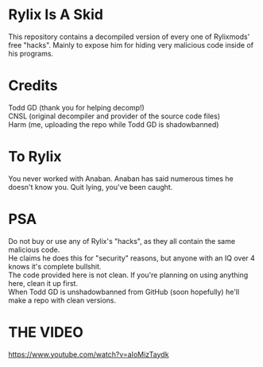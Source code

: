 # Rylix Is A Skid   
This repository contains a decompiled version of every one of Rylixmods' free "hacks". Mainly to expose him for hiding very malicious code inside of his programs.   

# Credits   
Todd GD (thank you for helping decomp!)   
CNSL (original decompiler and provider of the source code files)   
Harm (me, uploading the repo while Todd GD is shadowbanned)

# To Rylix   
You never worked with Anaban. Anaban has said numerous times he doesn't know you. Quit lying, you've been caught.   

# PSA
Do not buy or use any of Rylix's "hacks", as they all contain the same malicious code.   
He claims he does this for "security" reasons, but anyone with an IQ over 4 knows it's complete bullshit.   
The code provided here is not clean. If you're planning on using anything here, clean it up first.   
When Todd GD is unshadowbanned from GitHub (soon hopefully) he'll make a repo with clean versions.

# THE VIDEO
https://www.youtube.com/watch?v=aIoMizTaydk
